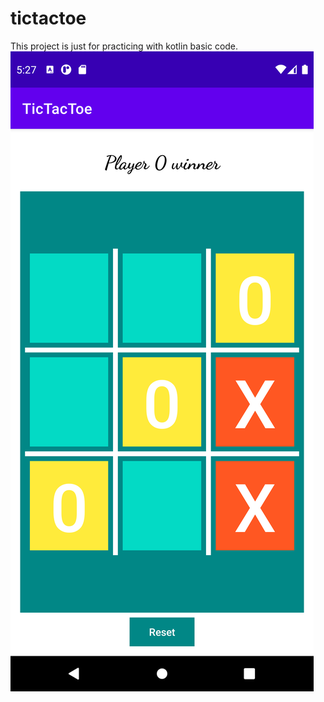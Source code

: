 # tictactoe
This project is just for practicing with kotlin basic code.
![](images/Screenshot_1644168460.png)
